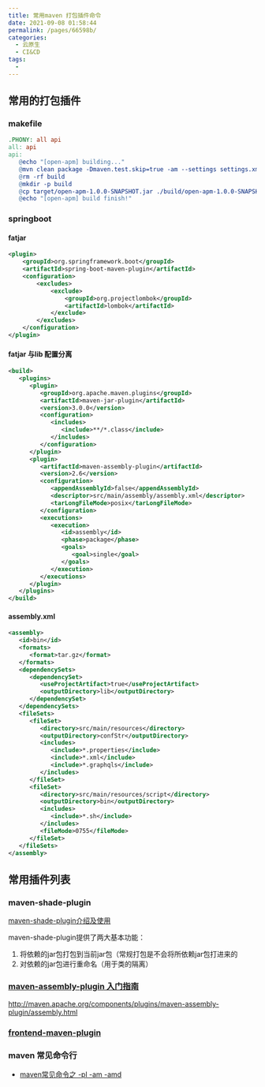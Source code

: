 ```yaml
---
title: 常用maven 打包插件命令
date: 2021-09-08 01:58:44
permalink: /pages/66598b/
categories:
  - 云原生
  - CI&CD
tags:
  - 
---
```



## 常用的打包插件

### makefile

```makefile
.PHONY: all api
all: api
api:
   @echo "[open-apm] building..."
   @mvn clean package -Dmaven.test.skip=true -am --settings settings.xml
   @rm -rf build
   @mkdir -p build
   @cp target/open-apm-1.0.0-SNAPSHOT.jar ./build/open-apm-1.0.0-SNAPSHOT.jar
   @echo "[open-apm] build finish!"
```



### springboot 

#### fatjar

```xml
<plugin>
    <groupId>org.springframework.boot</groupId>
    <artifactId>spring-boot-maven-plugin</artifactId>
    <configuration>
        <excludes>
            <exclude>
                <groupId>org.projectlombok</groupId>
                <artifactId>lombok</artifactId>
            </exclude>
        </excludes>
    </configuration>
</plugin>
```



#### fatjar 与lib 配置分离

```xml
<build>
   <plugins>
      <plugin>
         <groupId>org.apache.maven.plugins</groupId>
         <artifactId>maven-jar-plugin</artifactId>
         <version>3.0.0</version>
         <configuration>
            <includes>
               <include>**/*.class</include>
            </includes>
         </configuration>
      </plugin>
      <plugin>
         <artifactId>maven-assembly-plugin</artifactId>
         <version>2.6</version>
         <configuration>
            <appendAssemblyId>false</appendAssemblyId>
            <descriptor>src/main/assembly/assembly.xml</descriptor>
            <tarLongFileMode>posix</tarLongFileMode>
         </configuration>
         <executions>
            <execution>
               <id>assembly</id>
               <phase>package</phase>
               <goals>
                  <goal>single</goal>
               </goals>
            </execution>
         </executions>
      </plugin>
   </plugins>
</build>
```



#### assembly.xml

```xml
<assembly>
   <id>bin</id>
   <formats>
      <format>tar.gz</format>
   </formats>
   <dependencySets>
      <dependencySet>
         <useProjectArtifact>true</useProjectArtifact>
         <outputDirectory>lib</outputDirectory>
      </dependencySet>
   </dependencySets>
   <fileSets>
      <fileSet>
         <directory>src/main/resources</directory>
         <outputDirectory>confStr</outputDirectory>
         <includes>
            <include>*.properties</include>
            <include>*.xml</include>
            <include>*.graphqls</include>
         </includes>
      </fileSet>
      <fileSet>
         <directory>src/main/resources/script</directory>
         <outputDirectory>bin</outputDirectory>
         <includes>
            <include>*.sh</include>
         </includes>
         <fileMode>0755</fileMode>
      </fileSet>
   </fileSets>
</assembly>
```



## 常用插件列表

### maven-shade-plugin

[maven-shade-plugin介绍及使用](https://blog.csdn.net/yangguosb/article/details/80619481)

maven-shade-plugin提供了两大基本功能：

1. 将依赖的jar包打包到当前jar包（常规打包是不会将所依赖jar包打进来的
2. 对依赖的jar包进行重命名（用于类的隔离）

###  [maven-assembly-plugin 入门指南](https://www.cnblogs.com/fnlingnzb-learner/p/10537228.html)

http://maven.apache.org/components/plugins/maven-assembly-plugin/assembly.html

### [frontend-maven-plugin](https://blog.csdn.net/jian876601394/article/details/104412623)


### maven 常见命令行
- [maven常见命令之 -pl -am -amd](https://blog.csdn.net/weixin_42170236/article/details/112679252)


